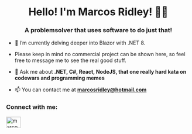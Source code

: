 <h1 align="center">Hello! I'm Marcos Ridley! 👨‍💻</h1>
<h3 align="center">A problemsolver that uses software to do just that!</h3>

- 🔭 I’m currently delving deeper into Blazor with .NET 8.

- Please keep in mind no commercial project can be shown here, so feel free to message me to see the real good stuff.

- 💬 Ask me about **.NET, C#, React, NodeJS, that one really hard kata on codewars and programming memes**

- 📫 You can contact me at **marcosridley@hotmail.com**

<h3 align="left">Connect with me:</h3>
<p align="left">
<a href="https://linkedin.com/in/marcosridley" target="blank"><img align="center" src="https://raw.githubusercontent.com/rahuldkjain/github-profile-readme-generator/master/src/images/icons/Social/linked-in-alt.svg" alt="marcosridley" height="30" width="40" /></a>
</p>
